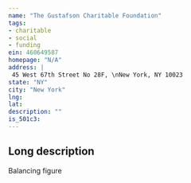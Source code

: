 ```yaml
---
name: "The Gustafson Charitable Foundation"
tags:
- charitable
- social
- funding
ein: 460649587
homepage: "N/A"
address: |
 45 West 67th Street No 28F, \nNew York, NY 10023
state: "NY"
city: "New York"
lng: 
lat: 
description: ""
is_501c3: 
---
```


## Long description

Balancing figure
